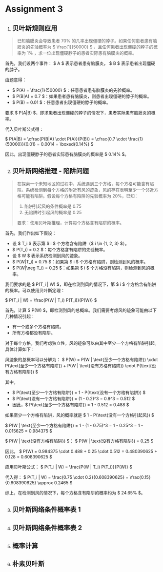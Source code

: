 # Assignment 3

1. ## 贝叶斯规则应用
>已知脑膜炎会导致患者 $70\%$ 的几率出现僵硬的脖子。如果任何患者患有脑膜炎的先验概率为 $ \frac{1}{50000} $ ，且任何患者出现僵硬的脖子的概率为 $1\%$ ，求一位出现僵硬脖子的患者实际患有脑膜炎的概率。

首先，我们设两个事件： $ A $ 表示患者患有脑膜炎， $ B $ 表示患者出现僵硬的脖子。

由题意得：
- $ P(A) = \frac{1}{50000} $：任意患者患有脑膜炎的先验概率。
- $ P(B|A) = 0.7 $：如果患者患有脑膜炎，则患者出现僵硬的脖子的概率。
- $ P(B) = 0.01 $：任意患者出现僵硬的脖子的概率。

要求 $ P(A|B) $，即求患者出现僵硬的脖子的情况下，患者实际患有脑膜炎的概率。

代入贝叶斯公式得：

$ P(A|B) = \cfrac{P(B|A) \cdot P(A)}{P(B)} = \cfrac{0.7 \cdot \frac{1}{50000}}{0.01} = 0.0014 = \boxed{0.14\%} $

因此，出现僵硬脖子的患者实际患有脑膜炎的概率是 $ 0.14\% $。

2. ## 贝叶斯网络推理 - 陷阱问题

>在探索一个未知地区的过程中，系统遇到三个方格，每个方格可能含有陷阱。系统检测到每个方格的附近有风的迹象，风的存在表明至少一个邻近方格可能有陷阱。假设每个方格有陷阱的先验概率为 $20\%$，已知：
>1. 陷阱引起风的条件概率是 $0.75$
>2. 无陷阱时引起风的概率是 $0.25$
>
>要求：使用贝叶斯推理，计算每个方格含有陷阱的概率。

首先，我们作出如下假设：

- 设 $ T_i $ 表示第 $ i $ 个方格含有陷阱（$ i \in \{1, 2, 3\} $）。
- $ P(T_i) = 0.2 $：每个方格含有陷阱的先验概率。
- 设 $ W $ 表示系统检测到风的迹象。
- $ P(W|T_i) = 0.75 $：如果第 $ i $ 个方格有陷阱，则检测到风的概率。
- $ P(W|\neg T_i) = 0.25 $：如果第 $ i $ 个方格没有陷阱，则检测到风的概率。

我们要求的是 $ P(T_i | W) $，即在检测到风的情况下，第 $ i $ 个方格含有陷阱的概率。可以使用贝叶斯定理：

$ P(T_i | W) = \frac{P(W | T_i) P(T_i)}{P(W)} $

首先，计算 $ P(W) $，即检测到风的总概率。我们需要考虑风的迹象可能由以下几种情况引起：
- 有一个或多个方格有陷阱。
- 所有方格都没有陷阱。

对于每个方格，我们考虑独立性，风的迹象可以由其中至少一个方格有陷阱引起。具体计算如下：

风迹象的总概率可以分解为：
$ P(W) = P(W | \text{至少一个方格有陷阱}) \cdot P(\text{至少一个方格有陷阱}) + P(W | \text{没有方格有陷阱}) \cdot P(\text{没有方格有陷阱}) $

其中，
- $ P(\text{至少一个方格有陷阱}) = 1 - P(\text{没有一个方格有陷阱}) $
- $ P(\text{没有一个方格有陷阱}) = (1 - 0.2)^3 = 0.8^3 = 0.512 $
- 因此，$ P(\text{至少一个方格有陷阱}) = 1 - 0.512 = 0.488 $

如果至少一个方格有陷阱，风的概率就是 $ 1 - P(\text{没有一个方格引起风}) $

$ P(W | \text{至少一个方格有陷阱}) = 1 - (1 - 0.75)^3 = 1 - 0.25^3 = 1 - 0.015625 = 0.984375 $

$ P(W | \text{没有方格有陷阱}) $：
$ P(W | \text{没有方格有陷阱}) = 0.25 $

因此，
$ P(W) = 0.984375 \cdot 0.488 + 0.25 \cdot 0.512 = 0.480390625 + 0.128 = 0.608390625 $

应用贝叶斯公式：
$ P(T_i | W) = \frac{P(W | T_i) P(T_i)}{P(W)} $

代入得：
$ P(T_i | W) = \frac{0.75 \cdot 0.2}{0.608390625} = \frac{0.15}{0.608390625} \approx 0.2465 $

综上，在检测到风的情况下，每个方格含有陷阱的概率约为 $ 24.65\% $。

3. ## 贝叶斯网络条件概率表 1
4. ## 贝叶斯网络条件概率表 2
5. ## 概率计算
6. ## 朴素贝叶斯